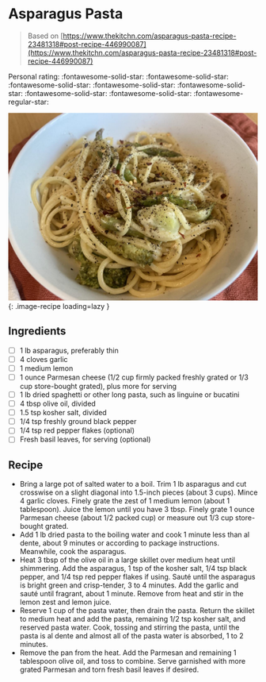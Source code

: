 # Asparagus Pasta

> Based on [https://www.thekitchn.com/asparagus-pasta-recipe-23481318#post-recipe-446990087](https://www.thekitchn.com/asparagus-pasta-recipe-23481318#post-recipe-446990087)

<!-- {cts} rating=4; (User can specify rating on scale of 1-5) -->

Personal rating: :fontawesome-solid-star: :fontawesome-solid-star: :fontawesome-solid-star: :fontawesome-solid-star: :fontawesome-solid-star: :fontawesome-solid-star: :fontawesome-solid-star: :fontawesome-regular-star:

<!-- {cte} -->

<!-- {cts} name_image=asparagus_pasta.jpeg; (User can specify image name) -->

![asparagus_pasta.jpeg](./asparagus_pasta.jpeg){: .image-recipe loading=lazy }

<!-- {cte} -->

## Ingredients

- [ ] 1 lb asparagus, preferably thin
- [ ] 4 cloves garlic
- [ ] 1 medium lemon
- [ ] 1 ounce Parmesan cheese (1/2 cup firmly packed freshly grated or 1/3 cup store-bought grated), plus more for serving
- [ ] 1 lb dried spaghetti or other long pasta, such as linguine or bucatini
- [ ] 4 tbsp olive oil, divided
- [ ] 1.5 tsp kosher salt, divided
- [ ] 1/4 tsp freshly ground black pepper
- [ ] 1/4 tsp red pepper flakes (optional)
- [ ] Fresh basil leaves, for serving (optional)

## Recipe

- Bring a large pot of salted water to a boil. Trim 1 lb asparagus and cut crosswise on a slight diagonal into 1.5-inch pieces (about 3 cups). Mince 4 garlic cloves. Finely grate the zest of 1 medium lemon (about 1 tablespoon). Juice the lemon until you have 3 tbsp. Finely grate 1 ounce Parmesan cheese (about 1/2 packed cup) or measure out 1/3 cup store-bought grated.
- Add 1 lb dried pasta to the boiling water and cook 1 minute less than al dente, about 9 minutes or according to package instructions. Meanwhile, cook the asparagus.
- Heat 3 tbsp of the olive oil in a large skillet over medium heat until shimmering. Add the asparagus, 1 tsp of the kosher salt, 1/4 tsp black pepper, and 1/4 tsp red pepper flakes if using. Sauté until the asparagus is bright green and crisp-tender, 3 to 4 minutes. Add the garlic and sauté until fragrant, about 1 minute. Remove from heat and stir in the lemon zest and lemon juice.
- Reserve 1 cup of the pasta water, then drain the pasta. Return the skillet to medium heat and add the pasta, remaining 1/2 tsp kosher salt, and reserved pasta water. Cook, tossing and stirring the pasta, until the pasta is al dente and almost all of the pasta water is absorbed, 1 to 2 minutes.
- Remove the pan from the heat. Add the Parmesan and remaining 1 tablespoon olive oil, and toss to combine. Serve garnished with more grated Parmesan and torn fresh basil leaves if desired.
